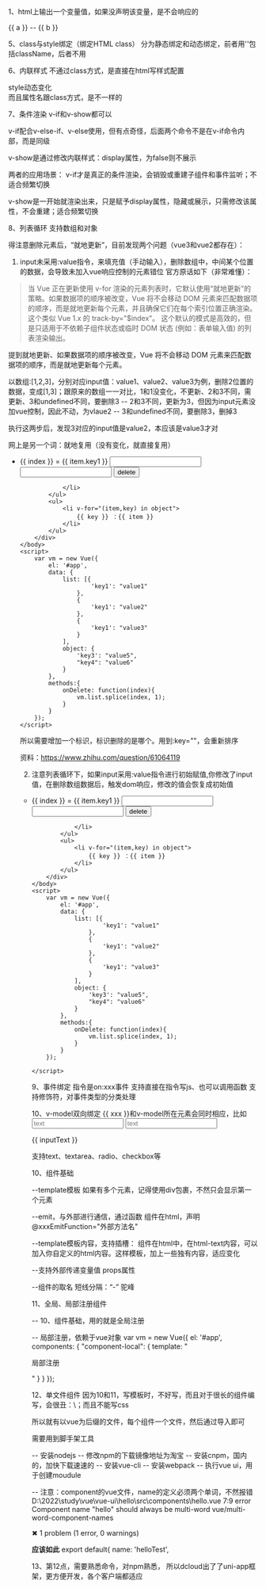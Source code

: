 
1、html上输出一个变量值，如果没声明该变量，是不会响应的
<!DOCTYPE html>
<html>
	<head>
		<meta charset="utf-8">
		<title></title>
		<script src="../vue.js"></script>
	</head>
	<body>
		<div id="app">
			{{ a }} -- {{ b }}
		</div>
	</body>
	<script>
		var data = {a: "hello"};
		var vm = new Vue({
			el: '#app',
			data: data
		});
		
		
		
		
	</script>
</html>


2、一般创建Vue对象，取名都是vm（ViewModel的意思，视图模型）

@是v-on的简写
:是v-bind的简写


4、指令
指令本身
参数
修饰符

<div id="app">
			判断指令：<p v-if="isTrue">判断为true</p>
			指令参数：<a v-bind:href="url">跳转url</a>
			指令修饰符：
			<div @click="click1">
				<div @click="click2">
					click me(冒泡传递点击事件)
				</div>
			</div>
			<div @click="click1">
				<div @click.stop="click2">
					click me(阻止冒泡传递点击事件)
				</div>
			</div>
		</div>
		<script type="text/javascript">
			var vm = new Vue({
				el: "#app",
				data: {
					isTrue: true,
					url: "http://www.baidu.com"
				},
				methods:{
					click1 : function(){
						console.log('click1......');
					},
					click2 : function(){
						console.log('click2......');
					}
				}
			});
		</script>

5、class与style绑定（绑定HTML class）
分为静态绑定和动态绑定，前者用''包括className，后者不用

6、内联样式
不通过class方式，是直接在html写样式配置
		 <div :style="{color:color,background:isRed?'red':'',fontSize:size}">style动态变化</div>
而且属性名跟class方式，是不一样的


7、条件渲染
v-if和v-show都可以

v-if配合v-else-if、v-else使用，但有点奇怪，后面两个命令不是在v-if命令内部，而是同级

v-show是通过修改内联样式：display属性，为false则不展示

两者的应用场景：
v-if才是真正的条件渲染，会销毁或重建子组件和事件监听；不适合频繁切换

v-show是一开始就渲染出来，只是赋予display属性，隐藏或展示，只需修改该属性，不会重建；适合频繁切换

8、列表循环
支持数组和对象

得注意删除元素后，“就地更新”，目前发现两个问题（vue3和vue2都存在）：

1. input未采用:value指令，来填充值（手动输入），删除数组中，中间某个位置的数据，会导致未加入vue响应控制的元素错位
官方原话如下（非常难懂）：
> 当 Vue 正在更新使用 v-for 渲染的元素列表时，它默认使用“就地更新”的策略。如果数据项的顺序被改变，Vue 将不会移动 DOM 元素来匹配数据项的顺序，而是就地更新每个元素，并且确保它们在每个索引位置正确渲染。这个类似 Vue 1.x 的 track-by="$index"。
这个默认的模式是高效的，但是只适用于不依赖子组件状态或临时 DOM 状态 (例如：表单输入值) 的列表渲染输出。

提到就地更新、如果数据项的顺序被改变，Vue 将不会移动 DOM 元素来匹配数据项的顺序，而是就地更新每个元素。

以数组:[1,2,3]，分别对应input值：value1、value2、value3为例，删除2位置的数据，变成[1,3]；跟原来的数组一一对比，1和1没变化，不更新、2和3不同，需更新、3和undefined不同，要删除3
-- 2和3不同，更新为3，但因为input元素没加vue控制，因此不动，为vlaue2
-- 3和undefined不同，要删除3，删掉3

执行这两步后，发现3对应的input值是value2，本应该是value3才对

网上是另一个词：就地复用（没有变化，就直接复用）

<!DOCTYPE html>
<html>
	<head>
		<meta charset="utf-8">
		<title></title>
		<script src="../vue.js"></script>
	</head>
	<body>
		<div id="app">
			<ul>
				<li v-for="(item,index) in list">
					{{ index }} = {{ item.key1 }}
					<input type="text"></input>
					<!-- 这种就不会有问题 -->
					<input type="text" :value="item.key1"></input>
					<button @click="onDelete(index)">delete</button>

				</li>
			</ul>
			<ul>
				<li v-for="(item,key) in object">
					{{ key }} ：{{ item }}
				</li>
			</ul>
		</div>
	</body>
	<script>
		var vm = new Vue({
			el: '#app',
			data: {
				list: [{
						'key1': "value1"
					},
					{
						'key1': "value2"
					},
					{
						'key1': "value3"
					}
				],
				object: {
					'key3': "value5",
					"key4": "value6"
				}
			},
			methods:{
				onDelete: function(index){
					vm.list.splice(index, 1);
				}
			}
		});
	</script>
</html>

所以需要增加一个标识，标识删除的是哪个。用到:key=""，会重新排序

资料：https://www.zhihu.com/question/61064119

2. 注意列表循环下，如果input采用:value指令进行初始赋值,你修改了input值，在删除数组数据后，触发dom响应，修改的值会恢复成初始值
<!DOCTYPE html>
<html>
	<head>
		<meta charset="utf-8">
		<title></title>
		<script src="../vue.js"></script>
	</head>
	<body>
		<div id="app">
			<ul>
				<li v-for="(item,index) in list" :key="index">
					{{ index }} = {{ item.key1 }}
					<input type="text"></input>
					<!-- 这种就不会有问题 -->
					<input type="text" :value="item.key1"></input>
					<button @click="onDelete(index)">delete</button>

				</li>
			</ul>
			<ul>
				<li v-for="(item,key) in object">
					{{ key }} ：{{ item }}
				</li>
			</ul>
		</div>
	</body>
	<script>
		var vm = new Vue({
			el: '#app',
			data: {
				list: [{
						'key1': "value1"
					},
					{
						'key1': "value2"
					},
					{
						'key1': "value3"
					}
				],
				object: {
					'key3': "value5",
					"key4": "value6"
				}
			},
			methods:{
				onDelete: function(index){
					vm.list.splice(index, 1);
				}
			}
		});
		
	</script>
</html>


9、事件绑定
指令是on:xxx事件
支持直接在指令写js、也可以调用函数
支持修饰符，对事件类型的分类处理

10、v-model双向绑定
{{ xxx }}和v-model所在元素会同时相应，比如
<input type="text" v-model="inputText" placeholder="text" />
<input type="text" v-model="inputText" placeholder="text" />
<p>{{ inputText }}</p>

支持text、textarea、radio、checkbox等

10、组件基础

--template模板
	如果有多个元素，记得使用div包裹，不然只会显示第一个元素

--emit，与外部进行通信，通过函数
	组件在html，声明@xxxEmitFunction="外部方法名"

--template模板内容，支持插槽：<slot>
	组件在html中，在html-text内容，可以加入你自定义的html内容。这样模板，加上一些独有内容，适应变化

--支持外部传递变量值
	props属性

--组件的取名
短线分隔：“-”
驼峰	


11、全局、局部注册组件

-- 10、组件基础，用的就是全局注册

-- 局部注册，依赖于vue对象
var vm = new Vue({
	el: '#app',
	components: {
		"component-local": {
			template: "<p>局部注册</p>"
		}
	}
});

12、单文件组件
因为10和11，写模板时，不好写，而且对于很长的组件编写，会很丑：\；而且不能写css

所以就有以vue为后缀的文件，每个组件一个文件，然后通过导入即可

需要用到脚手架工具

-- 安装nodejs
-- 修改npm的下载镜像地址为淘宝
-- 安装cnpm，国内的，加快下载速速的
-- 安装vue-cli
-- 安装webpack
-- 执行vue ui，用于创建moudule


-- 注意：component的vue文件，name的定义必须两个单词，不然报错
D:\2022\study\vue\vue-ui\hello\src\components\hello.vue
  7:9  error  Component name "hello" should always be multi-word  vue/multi-word-component-names

✖ 1 problem (1 error, 0 warnings)

**应该如此**
export default{
		name: 'helloTest',

13、第12点，需要熟悉命令，对npm熟悉，
所以dcloud出了了uni-app框架，更方便开发，各个客户端都适应